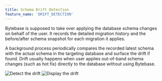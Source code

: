 ```yaml
---
title: Schema Drift Detection
feature_name: 'DRIFT_DETECTION'
---
```


Bytebase is supposed to take over applying the database schema changes on behalf of the user. It records the detailed migration history and the before/after schema snapshot for each migration it applies.

A background process periodically compares the recorded latest schema with the actual schema in the targeting database and surface the drift if found. Drift usually happens when user applies out-of-band schema changes (such as hot fix) directly to the database without using Bytebase.

![Detect the drift](/content/docs/change-database/drift-detection/schema-drift-bytebase.webp)
![Display the drift](/content/docs/change-database/drift-detection/schema-drift-gitlab.webp)
